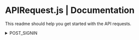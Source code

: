 # APIRequest.js | Documentation

This readme should help you get started with the API requests.

<details>
<summary>POST_SIGNIN</summary>
<br/>

### POST Parameters:

- `username`
- `password`

This endpoint is used for authenticating users during the sign-in process.

### Successful Sign-in Response:

```json
{
  "is-success": true,
  "user-profile": {
    "id": 1,
    "id-number": 12345678,
    "user-type": "student",
    "first-name": "Bruce",
    "last-name": "Wayne",
    "email": "batman@dc.com"
  },
  "message": null
}
```

### Failed Sign-in Response:

```json
{
  "is-success": false,
  "user-profile": null,
  "message": "The error message"
}
```
